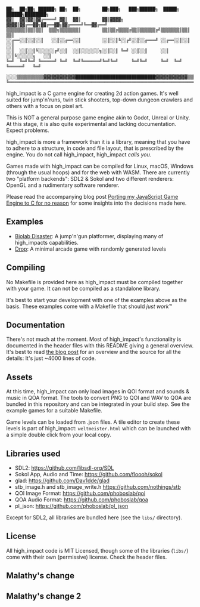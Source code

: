 
	██╗  ██╗██╗ ██████╗ ██╗  ██╗        ██╗███╗   ███╗██████╗  █████╗  ██████╗████████╗
	▓▓║  ▓▓║▓▓║▓▓╔════╝ ▓▓║  ▓▓║        ▓▓║▓▓▓▓╗ ▓▓▓▓║▓▓╔══▓▓╗▓▓╔══▓▓╗▓▓╔════╝╚══▓▓╔══╝
	▒▒▒▒▒▒▒║▒▒║▒▒║  ▒▒▒╗▒▒▒▒▒▒▒║        ▒▒║▒▒╔▒▒▒▒╔▒▒║▒▒▒▒▒▒╔╝▒▒▒▒▒▒▒║▒▒║        ▒▒║
	░░╔══░░║░░║░░║   ░░║░░╔══░░║        ░░║░░║╚░░╔╝░░║░░╔═══╝ ░░╔══░░║░░║        ░░║
	░░║  ░░║░░║╚░░░░░░╔╝░░║  ░░║░░░░░░░╗░░║░░║ ╚═╝ ░░║░░║     ░░║  ░░║╚░░░░░░╗   ░░║
	╚═╝  ╚═╝╚═╝ ╚═════╝ ╚═╝  ╚═╝╚══════╝╚═╝╚═╝     ╚═╝╚═╝     ╚═╝  ╚═╝ ╚═════╝   ╚═╝
	
	░░░░▒▒▒▒▒▒▒▒▒▒▓▓▓▓▓▓▓▓▓▓▓▓██████████████████████████████▓▓▓▓▓▓▓▓▓▓▓▓▒▒▒▒▒▒▒▒▒▒░░░░╗
	╚═════════════════════════════════════════════════════════════════════════════════╝

high_impact is a C game engine for creating 2d action games. It's well suited
for jump'n'runs, twin stick shooters, top-down dungeon crawlers and others with 
a focus on pixel art.

This is NOT a general purpose game engine akin to Godot, Unreal or Unity. At
this stage, it is also quite experimental and lacking documentation. Expect
problems.

high_impact is more a framework than it is a library, meaning that you have to
adhere to a structure, in code and file layout, that is prescribed by the 
engine. You do not call high_impact, high_impact _calls you_.

Games made with high_impact can be compiled for Linux, macOS, Windows (through 
the usual hoops) and for the web with WASM. There are currently two "platform 
backends": SDL2 & Sokol and two different renderers: OpenGL and a rudimentary 
software renderer.

Please read the accompanying blog post [Porting my JavaScript Game Engine to 
C for no reason](https://phoboslab.org/log/2024/08/high_impact) for
some insights into the decisions made here.


## Examples

- [Biolab Disaster](https://github.com/phoboslab/high_biolab): A jump'n'gun 
platformer, displaying many of high_impacts capabilities.
- [Drop](https://github.com/phoboslab/high_drop): A minimal arcade game with
randomly generated levels


## Compiling

No Makefile is provided here as high_impact must be compiled together with your
game. It can not be compiled as a standalone library. 

It's best to start your development with one of the examples above as the basis.
These examples come with a Makefile that should _just work_™


## Documentation

There's not much at the moment. Most of high_impact's functionality is 
documented in the header files with this README giving a general overview.
It's best to read [the blog post](https://phoboslab.org/log/2024/08/high_impact)
for an overview and the source for all the details: It's just ~4000 lines of 
code.


## Assets

At this time, high_impact can only load images in QOI format and sounds & music 
in QOA format. The tools to convert PNG to QOI and WAV to QOA are bundled in 
this repository and can be integrated in your build step. See the example games 
for a suitable Makefile.

Game levels can be loaded from .json files. A tile editor to create these levels
is part of high_impact: `weltmeister.html` which can be launched with a simple
double click from your local copy.


## Libraries used

- SDL2: https://github.com/libsdl-org/SDL
- Sokol App, Audio and Time: https://github.com/floooh/sokol
- glad: https://github.com/Dav1dde/glad
- stb_image.h and stb_image_write.h https://github.com/nothings/stb
- QOI Image Format: https://github.com/phoboslab/qoi
- QOA Audio Format: https://github.com/phoboslab/qoa
- pl_json: https://github.com/phoboslab/pl_json

Except for SDL2, all libraries are bundled here (see the `libs/` directory).


## License

All high_impact code is MIT Licensed, though some of the libraries (`libs/`) 
come with their own (permissive) license. Check the header files.

## Malathy's change

## Malathy's change 2